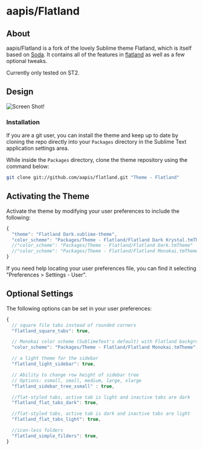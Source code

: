# aapis/Flatland

## About

aapis/Flatland is a fork of the lovely Sublime theme Flatland, which is itself based on [Soda](https://github.com/buymeasoda/soda-theme). It contains all of the features in [flatland](https://github.com/thinkpixellab/flatland) as well as a few optional tweaks.

Currently only tested on ST2.

## Design

![Screen Shot!](https://raw.github.com/aapis/flatland/master/aapis_screenshots.png)

### Installation
If you are a git user, you can install the theme and keep up to date by cloning the repo directly into your `Packages` directory in the Sublime Text application settings area.

While inside the `Packages` directory, clone the theme repository using the command below:

```bash
git clone git://github.com/aapis/flatland.git "Theme - Flatland"
```


## Activating the Theme
Activate the theme by modifying your user preferences to include the following:

```javascript
{
  "theme": "Flatland Dark.sublime-theme",
  "color_scheme": "Packages/Theme - Flatland/Flatland Dark Krystal.tmTheme"
  //"color_scheme": "Packages/Theme - Flatland/Flatland Dark.tmTheme"
  //"color_scheme": "Packages/Theme - Flatland/Flatland Monokai.tmTheme"
}
```

If you need help locating your user preferences file, you can find it selecting "Preferences > Settings - User".

## Optional Settings
The following options can be set in your user preferences:

```javascript
{
  // square file tabs instead of rounded corners
  "flatland_square_tabs": true,

  // Monokai color scheme (SublimeText's default) with Flatland background color
  "color_scheme": "Packages/Theme - Flatland/Flatland Monokai.tmTheme",

  // a light theme for the sidebar
  "flatland_light_sidebar": true,

  // Ability to change row height of sidebar tree
  // Options: xsmall, small, medium, large, xlarge
  "flatland_sidebar_tree_xsmall" : true,

  //flat-styled tabs, active tab is light and inactive tabs are dark
  "flatland_flat_tabs_dark": true,

  //flat-styled tabs, active tab is dark and inactive tabs are light
  "flatland_flat_tabs_light": true,

  //icon-less folders
  "flatland_simple_filders": true,
}
